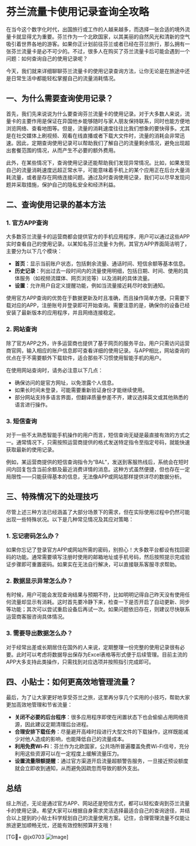 # 芬兰流量卡使用记录查询全攻略

在当今这个数字化时代，出国旅行或工作的人越来越多，而选择一张合适的境外流量卡就显得尤为重要。芬兰作为一个北欧国家，以其美丽的自然风光和清新的空气吸引着世界各地的游客。如果你正计划前往芬兰或者已经在芬兰旅行，那么拥有一张芬兰流量卡是必不可少的。不过，很多人在购买了芬兰流量卡后可能会遇到一个问题：如何查询自己的使用记录呢？

今天，我们就来详细聊聊芬兰流量卡的使用记录查询方法，让你无论是在旅途中还是日常生活中都能轻松掌握自己的流量消耗情况。

## 一、为什么需要查询使用记录？

首先，我们先来说说为什么要查询芬兰流量卡的使用记录。对于大多数人来说，流量卡的主要作用是保证在异国他乡能够随时与家人朋友保持联系，同时也能方便地浏览网络、查看地图等。但是，流量的消耗速度往往比我们想象的要快得多。尤其是在社交媒体上刷视频、观看在线直播或者下载大文件时，流量的消耗会非常迅速。因此，定期查询使用记录可以帮助我们了解自己的流量剩余情况，避免出现超出套餐范围的情况，从而产生不必要的额外费用。

此外，在某些情况下，查询使用记录还能帮助我们发现异常情况。比如，如果发现自己的流量消耗速度远超正常水平，可能意味着手机上的某个应用正在后台大量消耗流量，或者是存在网络连接问题。通过及时查询使用记录，我们可以尽早发现问题并采取措施，保护自己的隐私安全和经济利益。

## 二、查询使用记录的基本方法

### 1. 官方APP查询

大多数芬兰流量卡的运营商都会提供官方的手机应用程序，用户可以通过这些APP实时查看自己的使用记录。以某知名芬兰流量卡为例，其官方APP界面简洁明了，主要分为以下几个模块：

- **首页**：显示当前账户状态，包括剩余流量、通话时间、短信余额等基本信息。
- **历史记录**：列出过去一段时间内的流量使用明细，包括日期、时间、使用的具体服务（如视频流媒体、网页浏览等）以及消耗的具体流量。
- **设置**：允许用户自定义提醒功能，例如当流量接近耗尽时收到通知。

使用官方APP查询的优势在于数据更新及时且准确，而且操作简单方便。只需要下载对应的APP，注册账号并登录即可开始查询。需要注意的是，确保你的设备已经安装了最新版本的应用程序，并且网络连接稳定。

### 2. 网站查询

除了官方APP之外，许多运营商也提供了基于网页的服务平台。用户只需访问运营商官网，输入相应的账户信息即可查看详细的使用记录。与APP相比，网站查询的优点在于不需要额外下载软件，适合那些不习惯使用智能手机的用户。

在使用网站查询时，请务必注意以下几点：
- 确保访问的是官方网址，以免泄露个人信息。
- 如果长时间未登录，可能需要重新验证身份才能继续使用。
- 部分网站支持多语言界面，但翻译质量参差不齐，建议选择英文或其他熟悉的语言进行操作。

### 3. 短信查询

对于一些不太熟悉智能手机操作的用户而言，短信查询无疑是最直接有效的方式之一。通常情况下，只需按照运营商提供的格式发送特定指令至指定号码，就能快速获取最新的使用记录。

例如，某运营商提供的短信查询指令为“BAL”，发送到客服热线后，系统会在短时间内回复包含当前余额及最近消费详情的消息。这种方式虽然便捷，但也存在一定局限性——只能获得基本的信息，无法像APP或网站那样提供详尽的数据分析。

## 三、特殊情况下的处理技巧

尽管上述三种方法已经涵盖了大部分场景下的需求，但在实际使用过程中仍然可能出现一些特殊状况。以下是几种常见情况及其应对策略：

### 1. 忘记密码怎么办？

如果你忘记了登录官方APP或网站所需的密码，别担心！大多数平台都设有找回密码的功能。通常需要填写注册时使用的邮箱地址或手机号码，然后按照提示完成验证步骤即可重置密码。如果实在无法自行解决，可以直接联系客服寻求帮助。

### 2. 数据显示异常怎么办？

有时候，用户可能会发现查询结果与预期不符，比如明明记得自己昨天没有使用任何流量却显示有消耗。这时首先要冷静下来，检查一下是否开启了自动更新、同步等功能；其次可以尝试重启设备后再试一次。如果问题依旧存在，则建议尽快联系运营商客服咨询具体情况。

### 3. 需要导出数据怎么办？

对于经常出差或长期居住在国外的人来说，定期整理一份完整的使用记录很有必要。此时可以考虑将数据导出保存为Excel表格等形式便于后续管理。目前主流的APP大多支持此类操作，只需找到对应选项并按照指引完成即可。

## 四、小贴士：如何更高效地管理流量？

最后，为了让大家更好地享受芬兰之旅，这里再分享几个实用的小技巧，帮助大家更加高效地管理和节省流量：

- **关闭不必要的后台程序**：很多应用程序即使在闲置状态下也会偷偷占用网络资源，因此建议定期清理后台进程。
- **合理安排下载任务**：尽量避开高峰时段进行大型文件的下载操作，这样既能减少对他人造成的影响，也能降低自己的流量成本。
- **利用免费Wi-Fi**：芬兰作为北欧国家，公共场所普遍覆盖免费Wi-Fi信号，充分利用这些资源可以在一定程度上缓解流量压力。
- **设置流量限额提醒**：通过官方渠道开启流量超额警告服务，一旦接近预设额度就会立即收到通知，从而避免因疏忽而导致的额外支出。

## 总结

综上所述，无论是通过官方APP、网站还是短信方式，都可以轻松查询到芬兰流量卡的使用记录。希望大家可以根据自身需求灵活选择最适合自己的查询途径，并结合以上提到的小贴士科学规划自己的流量使用方案。记住，合理管理流量不仅能让旅途更加顺畅无忧，还能有效控制预算开支哦！

[TG💪+ @jx0703 ![Image](https://github.com/user-attachments/assets/dbca1d08-cadb-493c-b0ec-ad6f7a83f270)]